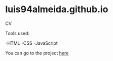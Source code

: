# luis94almeida.github.io
CV

Tools used:

-HTML
-CSS
-JavaScript

You can go to the project [here](https://luis94almeida.github.io/)
